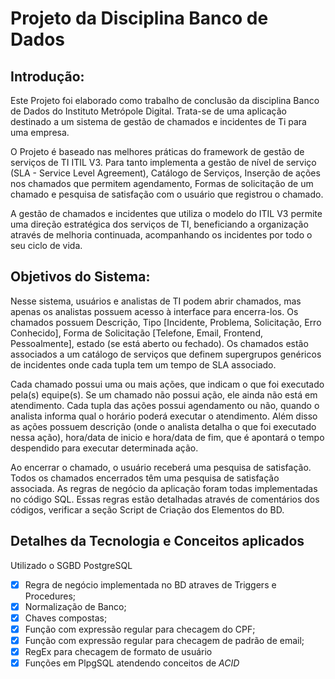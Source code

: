 # Projeto da Disciplina Banco de Dados

## Introdução:

Este Projeto foi elaborado como trabalho de conclusão da disciplina Banco de Dados do Instituto Metrópole Digital. Trata-se de uma aplicação destinado a um sistema de gestão de chamados e incidentes de Ti para uma empresa.

O Projeto é baseado nas melhores práticas do framework de gestão de serviços de TI ITIL V3. Para tanto implementa a gestão de nível de serviço (SLA - Service Level Agreement), Catálogo de Serviços, Inserção de ações nos chamados que permitem agendamento, Formas de solicitação de um chamado e pesquisa de satisfação com o usuário que registrou o chamado.

A gestão de chamados e incidentes que utiliza o modelo do ITIL V3 permite uma direção estratégica dos serviços de TI, beneficiando a organização através de melhoria continuada, acompanhando os incidentes por todo o seu ciclo de vida.

## Objetivos do Sistema: 

Nesse sistema, usuários e analistas de TI podem abrir chamados, mas apenas os analistas possuem acesso à interface para encerra-los. Os chamados possuem Descrição, Tipo [Incidente, Problema, Solicitação, Erro Conhecido], Forma de Solicitação [Telefone, Email, Frontend, Pessoalmente], estado (se está aberto ou fechado). Os chamados estão associados a um catálogo de serviços que definem supergrupos genéricos de incidentes onde cada tupla tem um tempo de SLA associado. 

Cada chamado possui uma ou mais ações, que indicam o que foi executado pela(s) equipe(s). Se um chamado não possui ação, ele ainda não está em atendimento. Cada tupla das ações possui agendamento ou não, quando o analista informa qual o horário poderá executar o atendimento. Além disso as ações possuem descrição (onde o analista detalha o que foi executado nessa ação), hora/data de inicio e hora/data de fim, que é apontará o tempo despendido para executar determinada ação.

Ao encerrar o chamado, o usuário receberá uma pesquisa de satisfação. Todos os chamados encerrados têm uma pesquisa de satisfação associada.
As regras de negócio da aplicação foram todas implementadas no código SQL. Essas regras estão detalhadas através de comentários dos códigos, verificar a seção Script de Criação dos Elementos do BD.

## Detalhes da Tecnologia e Conceitos aplicados

Utilizado o SGBD PostgreSQL

-[x] Regra de negócio implementada no BD atraves de Triggers e Procedures;
-[x] Normalização de Banco;
-[x] Chaves compostas;
-[x] Função com expressão regular para checagem do CPF;
-[x] Função com expressão regular para checagem de padrão de email;
-[x] RegEx para checagem de formato de usuário
-[x] Funções em PlpgSQL atendendo conceitos de *ACID*
